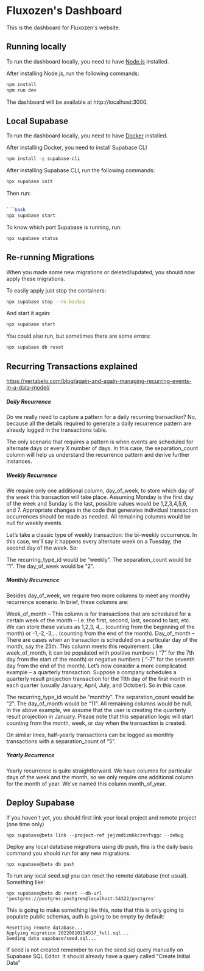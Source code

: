 # Fluxozen's Dashboard

This is the dashboard for Fluxozen's website.

## Running locally

To run the dashboard locally, you need to have [Node.js](https://nodejs.org/en/) installed.

After installing Node.js, run the following commands:

```bash
npm install
npm run dev
```

The dashboard will be available at http://localhost:3000.

## Local Supabase

To run the dashboard locally, you need to have [Docker](https://www.docker.com/) installed.

After installing Docker, you need to install Supabase CLI

```bash
npm install -g supabase-cli
```

After installing Supabase CLI, run the following commands:

```bash
npx supabase init
```

Then run:

````bash

```bash
npx supabase start
````

To know which port Supabase is running, run:

```bash
npx supabase status
```

## Re-running Migrations

When you made some new migrations or deleted/updated, you should now apply these migrations.

To easily apply just stop the containers:

```bash
npx supabase stop --no-backup
```

And start it again:

```bash
npx supabase start
```

You could also run, but sometimes there are some errors:

```bash
npx supabase db reset
```

## Recurring Transactions explained

https://vertabelo.com/blog/again-and-again-managing-recurring-events-in-a-data-model/

##### Daily Recurrence

Do we really need to capture a pattern for a daily recurring transaction? No, because all the details required to generate a daily recurrence pattern are already logged in the transactions table.

The only scenario that requires a pattern is when events are scheduled for alternate days or every X number of days. In this case, the separation_count column will help us understand the recurrence pattern and derive further instances.

##### Weekly Recurrence

We require only one additional column, day_of_week, to store which day of the week this transaction will take place. Assuming Monday is the first day of the week and Sunday is the last, possible values would be 1,2,3,4,5,6, and 7. Appropriate changes in the code that generates individual transaction occurrences should be made as needed. All remaining columns would be null for weekly events.

Let’s take a classic type of weekly transaction: the bi-weekly occurrence. In this case, we’ll say it happens every alternate week on a Tuesday, the second day of the week. So:

The recurring_type_id would be “weekly”.
The separation_count would be “1”.
The day_of_week would be “2”.

##### Monthly Recurrence

Besides day_of_week, we require two more columns to meet any monthly recurrence scenario. In brief, these columns are:

Week_of_month – This column is for transactions that are scheduled for a certain week of the month – i.e. the first, second, last, second to last, etc. We can store these values as 1,2,3, 4,.. (counting from the beginning of the month) or -1,-2,-3,... (counting from the end of the month).
Day_of_month – There are cases when an transaction is scheduled on a particular day of the month, say the 25th. This column meets this requirement. Like week_of_month, it can be populated with positive numbers ( “7” for the 7th day from the start of the month) or negative numbers ( “-7” for the seventh day from the end of the month).
Let’s now consider a more complicated example – a quarterly transaction. Suppose a company schedules a quarterly result projection transaction for the 11th day of the first month in each quarter (usually January, April, July, and October). So in this case:

The recurring_type_id would be “monthly”.
The separation_count would be “2”.
The day_of_month would be “11”.
All remaining columns would be null.
In the above example, we assume that the user is creating the quarterly result projection in January. Please note that this separation logic will start counting from the month, week, or day when the transaction is created.

On similar lines, half-yearly transactions can be logged as monthly transactions with a separation_count of “5”.

##### Yearly Recurrence

Yearly recurrence is quite straightforward. We have columns for particular days of the week and the month, so we only require one additional column for the month of year. We’ve named this column month_of_year.

## Deploy Supabase

If you haven't yet, you should first link your local project and remote project (one time only)

```
npx supabase@beta link --project-ref jejzmdizmkkczvnfvggc --debug
```

Deploy any local database migrations using db push, this is the daily basis command you should run for any new migrations:

```
npx supabase@beta db push
```

To run any local seed.sql you can reset the remote database (not usual). Something like:

```
npx supabase@beta db reset --db-url 'postgres://postgres:postgres@localhost:54322/postgres'
```

This is going to make something like this, note that this is only going to populate public schemas, auth is going to be empty by default:

```
Resetting remote database...
Applying migration 20220810154537_full.sql...
Seeding data supabase/seed.sql...
```

If seed is not created remember to run the seed.sql query manually on Supabase SQL Editor. It should already have a query called "Create Initial Data"
